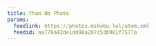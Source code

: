 ```yaml
---
title: Than No Photo
params:
  feedlink: https://photos.mihobu.lol/atom.xml
  feedid: aa776a42de1dd98a297c53b901f7577a
---
```


